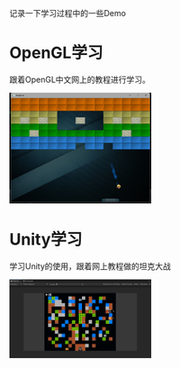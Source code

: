 记录一下学习过程中的一些Demo
# OpenGL学习
跟着OpenGL中文网上的教程进行学习。

<img src="https://github.com/lixiaozi11/ProjectDemo/blob/main/%E6%89%93%E6%96%B9%E5%9D%97.png" width="50%">

# Unity学习
学习Unity的使用，跟着网上教程做的坦克大战

<img src="https://github.com/lixiaozi11/ProjectDemo/blob/main/%E5%9D%A6%E5%85%8B.png" width="50%">

